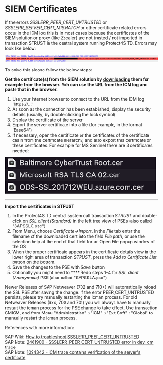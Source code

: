 # SIEM Certificates

If the errors _SSSLERR\_PEER\_CERT\_UNTRUSTED_ or _SSSLERR\_SERVER\_CERT\_MISMATCH_ or other certificate related errors occur in the ICM log this is in most cases because the certificates of the SIEM solution or proxy (like Zscaler) are not trusted / not imported in transaction STRUST in the central system running Protect4S TD. Errors may look like below:

![](<../../.gitbook/assets/image (56).png>)

To solve this please follow the below steps:

**Get the certificate(s) from the SIEM solution by** [**downloading**](https://support.shift4.com/hc/en-us/articles/360038747254-Export-an-Existing-Certificate-from-a-Web-Browser) **them for example from the browser. Yoh can use the URL from the ICM log and paste that in the browser.**

1. Use your Internet browser to connect to the URL from the ICM log 'https://...'
2. As soon as the connection has been established, display the security details (usually, by double clicking the lock symbol)
3. Display the certificate of the server
4. Export the server certificate into a file (for example, in the format 'Base64')
5. If necessary, open the certificate or the certificates of the certificate chain from the certificate hierarchy, and also export this certificate or these certificates. For example for MS Sentinel there are 3 certificates needed:

![](<../../.gitbook/assets/image (63) (1) (1).png>)

****

**Import the certificates in STRUST**

1. In the Protect4S TD central system call transaction _STRUST_ and double-click on _SSL client (Standard)_ in the left tree view of PSEs (also called "SAPSSLC.pse")
2. From Menu, choose _Certificate->Import_. In the _File_ tab enter the filename of the downloaded cert into the field _File path_, or use the selection help at the end of that field for an Open File popup window of the OS
3. When the proper certificate appears in the certificate details view in the lower right area of transaction _STRUST_, press the _Add to Certificate List_ button on the bottom.
4. Save the changes to the PSE with _Save_ button
5. Optionally you might need to **** Redo steps 1-4 for _SSL client (Anonymous)_ PSE (also called "SAPSSLA.pse")

Newer Releases of SAP Netweaver (702 and 710+) will automatically reload the SSL PSE after saving the change. If the error PEER\_CERT\_UNTRUSTED persists, please try manually restarting the icman process. For old Netweaver Releases (6xx, 700 and 701) you will always have to manually restart the icman process for the PSE change to take effect. Use transaction SMICM, and from Menu "Administration"->"ICM"->"Exit Soft"->"Global" to manually restart the icman process.

References with more information:

SAP Wiki: [How to troubleshoot SSSLERR\_PEER\_CERT\_UNTRUSTED](https://wiki.scn.sap.com/wiki/display/Security/Troubleshooting+Guide+-+How+to+troubleshoot+the+SSSLERR\_PEER\_CERT\_UNTRUSTED+\(peer+certificate+\(chain\)+is+not+trusted\)+issue)\
SAP Note: [2461900 - SSSLERR\_PEER\_CERT\_UNTRUSTED error in dev\_icm trace](https://launchpad.support.sap.com/#/notes/1094342)\
SAP Note: [1094342 - ICM trace contains verification of the server's certificate](https://launchpad.support.sap.com/#/notes/2461900)
